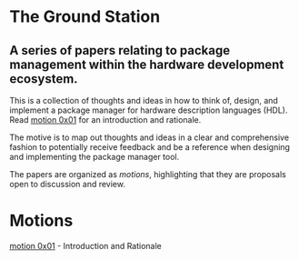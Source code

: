 # The Ground Station

## A series of papers relating to package management within the hardware development ecosystem.

This is a collection of thoughts and ideas in how to think of, design, and implement a package manager for hardware description languages (HDL). Read [motion 0x01](./motion0x01.md) for an introduction and rationale.

The motive is to map out thoughts and ideas in a clear and comprehensive fashion to potentially receive feedback and be a reference when designing and implementing the package manager tool.

The papers are organized as _motions_, highlighting that they are proposals open to discussion and review.

# Motions

[motion 0x01](./motion0x01.md) - Introduction and Rationale
